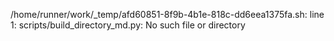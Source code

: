 /home/runner/work/_temp/afd60851-8f9b-4b1e-818c-dd6eea1375fa.sh: line 1: scripts/build_directory_md.py: No such file or directory
